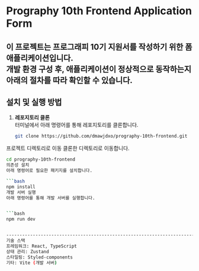 # Prography 10th Frontend Application Form

이 프로젝트는 프로그래피 10기 지원서를 작성하기 위한 폼 애플리케이션입니다.  
개발 환경 구성 후, 애플리케이션이 정상적으로 동작하는지 아래의 절차를 따라 확인할 수 있습니다.
-----------------------------------------------------------------------------------------
## 설치 및 실행 방법

1. **레포지토리 클론**  
   터미널에서 아래 명령어를 통해 레포지토리를 클론합니다.
   ```bash
   git clone https://github.com/dmawjdxo/prography-10th-frontend.git
프로젝트 디렉토리로 이동
클론한 디렉토리로 이동합니다.

```bash
cd prography-10th-frontend
의존성 설치
아래 명령어로 필요한 패키지를 설치합니다.

```bash
npm install
개발 서버 실행
아래 명령어를 통해 개발 서버를 실행합니다.


```bash
npm run dev


------------------------------------------------------------------------------
기술 스택
프레임워크: React, TypeScript
상태 관리: Zustand
스타일링: Styled-components
기타: Vite (개발 서버)
